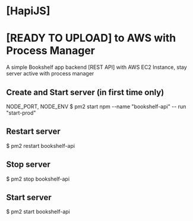 # [HapiJS]

# [READY TO UPLOAD] to AWS with Process Manager

A simple Bookshelf app backend [REST API] with AWS EC2 Instance, stay server active with process manager

## Create and Start server (in first time only)

NODE_PORT, NODE_ENV
$ pm2 start npm --name "bookshelf-api" -- run "start-prod"

## Restart server

$ pm2 restart bookshelf-api

## Stop server

$ pm2 stop bookshelf-api

## Start server

$ pm2 start bookshelf-api
